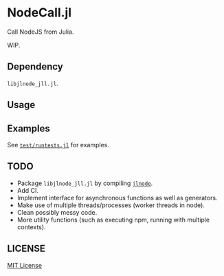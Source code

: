 # NodeCall.jl

Call NodeJS from Julia.

WIP.

## Dependency

`libjlnode_jll.jl`.

## Usage

## Examples
See [`test/runtests.jl`](./test/runtests.jl) for examples.

## TODO

- Package `libjlnode_jll.jl` by compiling [`jlnode`](https://github.com/sunoru/jlnode).
- Add CI.
- Implement interface for asynchronous functions as well as generators.
- Make use of multiple threads/processes (worker threads in node).
- Clean possibly messy code.
- More utility functions (such as executing npm, running with multiple contexts).

## LICENSE

[MIT License](./LICENSE.md)
